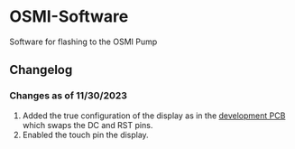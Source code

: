 
# OSMI-Software
 Software for flashing to the OSMI Pump

## Changelog

### Changes as of 11/30/2023

1. Added the true configuration of the display as in the [development PCB](https://github.com/2023-2024-Sr-Design-Team-11/OSMI-Benchtop-Prototype) which swaps the DC and RST pins.
2. Enabled the touch pin the display.
